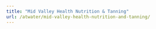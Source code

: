 ```yaml
---
title: "Mid Valley Health Nutrition & Tanning"
url: /atwater/mid-valley-health-nutrition-and-tanning/
---
```

